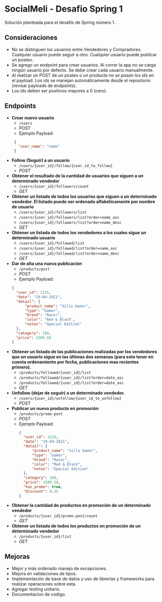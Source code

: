 # SocialMeli - Desafio Spring 1

Solución planteada para el desafío de Spring número 1. 

## Consideraciones

- No se distinguen los usuarios entre Vendedores y Compradores. Cualquier usuario puede seguir a otro. Cualquier usuario puede publicar un posteo. 
- Se agrego un endpoint para crear usuarios. Al correr la app no se carga ningún usuario por defecto. Se debe crear cada usuario manualmente. 
- Al realizar un POST de un posteo o un producto *no se pasan los ids* en el payload. Los ids se manejan automáticamente desde el repositorio (revisar payloads de endpoints). 
- Los ids deben ser positivos mayores a 0 (cero).

## Endpoints

 - **Crear nuevo usuario**
	 - `/users`
	 - POST
	 - Ejemplo Payload:
   ```json
    {
      "user_name": "name"
    }
    ```
- **Follow (Seguir) a un usuario**
	- `/users/{user_id}/follow/{user_id_to_follow}`
	- *POST*
- **Obtener el resultado de la cantidad de usuarios que siguen a un determinado vendedor**
	- `/users/{user_id}/followers/count`
	- *GET*
- **Obtener un listado de todos los usuarios que siguen a un determinado vendedor. El listado puede ser ordenado alfabéticamente por nombre de usuario**
	- `/users/{user_id}/followers/list`
	- `/users/{user_id}/followers/list?order=name_asc`
	- `/users/{user_id}/followers/list?order=name_desc`
	- *GET*
- **Obtener un listado de todos los vendedores a los cuales sigue un determinado usuario**
	- `/users/{user_id}/followed/list`
	- `/users/{user_id}/followed/list?order=name_asc`
	- `/users/{user_id}/followed/list?order=name_desc`
	- *GET*
- **Dar de alta una nueva publicación**
	- `/products/post`
	- *POST*
	- Ejemplo Payload:
  ```json
  {
	"user_id": 1235,
	"date": "29-04-2021",
	"detail": {
		"product_name": "Silla Gamer",
		"type": "Gamer",
		"brand": "Racer",
		"color": "Red & Black",
		"notes": "Special Edition"
	},
	"category": 100,
	"price": 1500.50
  }
  ```
- **Obtener un listado de las publicaciones realizadas por los vendedores que un usuario sigue en las últimas dos semanas (para esto tener en cuenta ordenamiento por fecha, publicaciones mas recientes primero).**
	- `/products/followed/{user_id}/list`
	- `/products/followed/{user_id}/list?order=date_asc`
	- `/products/followed/{user_id}/list?order=date_asc`
	- *GET*
- **Unfollow (dejar de seguir) a un determinado vendedor.**
	- `/users/{user_id}/unfollow/{user_id_to_unfollow}`
	- *POST*
- **Publicar un nuevo producto en promoción**
	- `/products/promo-post`
	- *POST*
	- Ejemplo Payload:
	  ```json
	  {
		"user_id": 1235,
		"date": "29-04-2021",
		"detail": {
			"product_name": "Silla Gamer",
			"type": "Gamer",
			"brand": "Racer",
			"color": "Red & Black",
			"notes": "Special Edition"
		},
		"category": 100,
		"price": 1500.50,
		"has_promo": true,
		"discount": 0.35
	  }
	  ```
- **Obtener la cantidad de productos en promoción de un determinado vendedor**
	- `/products/{user_id}/promo-post/count`
	- *GET*
- **Obtener un listado de todos los productos en promoción de un determinado vendedor**
	- `/products/{user_id}/list`
	- *GET*

## Mejoras

 - Mejor y más ordenado manejo de excepciones. 
 - Mejora en validaciones de tipos. 
 - Implementación de base de datos y uso de librerías y frameworks para realizar operaciones sobre esta. 
 - Agregar testing unitario.
 - Documentacion de codigo.

